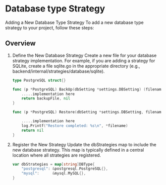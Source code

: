 # Database type Strategy

Adding a New Database Type Strategy
To add a new database type strategy to your project, follow these steps:
## Overview
1. Define the New Database Strategy
   Create a new file for your database strategy implementation. For example, if you are adding a strategy for SQLite, 
   create a file sqlite.go in the appropriate directory (e.g., backend/internal/strategies/database/sqlite).

    ```go
    type PostgreSQL struct{}

    func (p *PostgreSQL) BackUp(dbSetting *settings.DBSetting) (filename string, err error) {
        .....implementation here
        return backupFile, nil
    }

    func (p *PostgreSQL) Restore(dbSetting *settings.DBSetting, filename *string) error {

        .....implementation here
        log.Printf("Restore completed: %s\n", *filename)
        return nil
    }

2. Register the New Strategy
   Update the dbStrategies map to include the new database strategy. This map is typically defined in a central location where all 
   strategies are registered.
    ```go
    var dbStrategies = map[string]DBType{
        "postgresql": &postgresql.PostgreSQL{},
        "mysql":      &mysql.MySQL{},
    }
